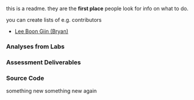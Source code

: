 this is a readme. they are the __first place__ people look for info on what to do. 

you can create lists of e.g. contributors
- [Lee Boon Giin (Bryan)](contributors/bryanlbg.md)


### Analyses from Labs


### Assessment Deliverables


### Source Code

something new
something new again